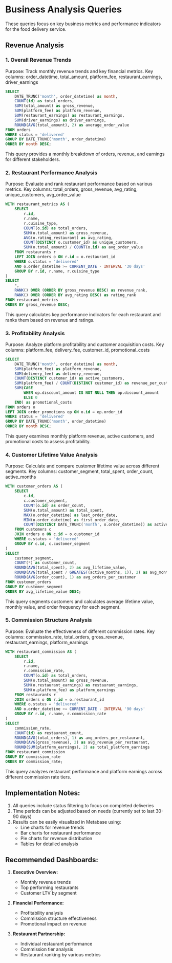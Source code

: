 # Business Analysis Queries
These queries focus on key business metrics and performance indicators for the food delivery service.

## Revenue Analysis

### 1. Overall Revenue Trends
Purpose: Track monthly revenue trends and key financial metrics.
Key columns: order_datetime, total_amount, platform_fee, restaurant_earnings, driver_earnings
```sql
SELECT 
    DATE_TRUNC('month', order_datetime) as month,
    COUNT(id) as total_orders,
    SUM(total_amount) as gross_revenue,
    SUM(platform_fee) as platform_revenue,
    SUM(restaurant_earnings) as restaurant_earnings,
    SUM(driver_earnings) as driver_earnings,
    ROUND(AVG(total_amount), 2) as average_order_value
FROM orders
WHERE status = 'delivered'
GROUP BY DATE_TRUNC('month', order_datetime)
ORDER BY month DESC;
```
This query provides a monthly breakdown of orders, revenue, and earnings for different stakeholders.

### 2. Restaurant Performance Analysis
Purpose: Evaluate and rank restaurant performance based on various metrics.
Key columns: total_orders, gross_revenue, avg_rating, unique_customers, avg_order_value
```sql
WITH restaurant_metrics AS (
    SELECT 
        r.id,
        r.name,
        r.cuisine_type,
        COUNT(o.id) as total_orders,
        SUM(o.total_amount) as gross_revenue,
        AVG(o.rating_restaurant) as avg_rating,
        COUNT(DISTINCT o.customer_id) as unique_customers,
        SUM(o.total_amount) / COUNT(o.id) as avg_order_value
    FROM restaurants r
    LEFT JOIN orders o ON r.id = o.restaurant_id
    WHERE o.status = 'delivered'
    AND o.order_datetime >= CURRENT_DATE - INTERVAL '30 days'
    GROUP BY r.id, r.name, r.cuisine_type
)
SELECT 
    *,
    RANK() OVER (ORDER BY gross_revenue DESC) as revenue_rank,
    RANK() OVER (ORDER BY avg_rating DESC) as rating_rank
FROM restaurant_metrics
ORDER BY gross_revenue DESC;
```
This query calculates key performance indicators for each restaurant and ranks them based on revenue and ratings.

### 3. Profitability Analysis
Purpose: Analyze platform profitability and customer acquisition costs.
Key columns: platform_fee, delivery_fee, customer_id, promotional_costs
```sql
SELECT 
    DATE_TRUNC('month', order_datetime) as month,
    SUM(platform_fee) as platform_revenue,
    SUM(delivery_fee) as delivery_revenue,
    COUNT(DISTINCT customer_id) as active_customers,
    SUM(platform_fee) / COUNT(DISTINCT customer_id) as revenue_per_customer,
    SUM(CASE 
        WHEN op.discount_amount IS NOT NULL THEN op.discount_amount 
        ELSE 0 
    END) as promotional_costs
FROM orders o
LEFT JOIN order_promotions op ON o.id = op.order_id
WHERE status = 'delivered'
GROUP BY DATE_TRUNC('month', order_datetime)
ORDER BY month DESC;
```
This query examines monthly platform revenue, active customers, and promotional costs to assess profitability.

### 4. Customer Lifetime Value Analysis
Purpose: Calculate and compare customer lifetime value across different segments.
Key columns: customer_segment, total_spent, order_count, active_months
```sql
WITH customer_orders AS (
    SELECT 
        c.id,
        c.customer_segment,
        COUNT(o.id) as order_count,
        SUM(o.total_amount) as total_spent,
        MAX(o.order_datetime) as last_order_date,
        MIN(o.order_datetime) as first_order_date,
        COUNT(DISTINCT DATE_TRUNC('month', o.order_datetime)) as active_months
    FROM customers c
    JOIN orders o ON c.id = o.customer_id
    WHERE o.status = 'delivered'
    GROUP BY c.id, c.customer_segment
)
SELECT 
    customer_segment,
    COUNT(*) as customer_count,
    ROUND(AVG(total_spent), 2) as avg_lifetime_value,
    ROUND(AVG(total_spent / GREATEST(active_months, 1)), 2) as avg_monthly_value,
    ROUND(AVG(order_count), 1) as avg_orders_per_customer
FROM customer_orders
GROUP BY customer_segment
ORDER BY avg_lifetime_value DESC;
```
This query segments customers and calculates average lifetime value, monthly value, and order frequency for each segment.

### 5. Commission Structure Analysis
Purpose: Evaluate the effectiveness of different commission rates.
Key columns: commission_rate, total_orders, gross_revenue, restaurant_earnings, platform_earnings
```sql
WITH restaurant_commission AS (
    SELECT 
        r.id,
        r.name,
        r.commission_rate,
        COUNT(o.id) as total_orders,
        SUM(o.total_amount) as gross_revenue,
        SUM(o.restaurant_earnings) as restaurant_earnings,
        SUM(o.platform_fee) as platform_earnings
    FROM restaurants r
    JOIN orders o ON r.id = o.restaurant_id
    WHERE o.status = 'delivered'
    AND o.order_datetime >= CURRENT_DATE - INTERVAL '90 days'
    GROUP BY r.id, r.name, r.commission_rate
)
SELECT 
    commission_rate,
    COUNT(id) as restaurant_count,
    ROUND(AVG(total_orders), 1) as avg_orders_per_restaurant,
    ROUND(AVG(gross_revenue), 2) as avg_revenue_per_restaurant,
    ROUND(SUM(platform_earnings), 2) as total_platform_earnings
FROM restaurant_commission
GROUP BY commission_rate
ORDER BY commission_rate;
```
This query analyzes restaurant performance and platform earnings across different commission rate tiers.

## Implementation Notes:
1. All queries include status filtering to focus on completed deliveries
2. Time periods can be adjusted based on needs (currently set to last 30-90 days)
3. Results can be easily visualized in Metabase using:
   - Line charts for revenue trends
   - Bar charts for restaurant performance
   - Pie charts for revenue distribution
   - Tables for detailed analysis

## Recommended Dashboards:
1. **Executive Overview:**
   - Monthly revenue trends
   - Top performing restaurants
   - Customer LTV by segment

2. **Financial Performance:**
   - Profitability analysis
   - Commission structure effectiveness
   - Promotional impact on revenue

3. **Restaurant Partnership:**
   - Individual restaurant performance
   - Commission tier analysis
   - Restaurant ranking by various metrics
